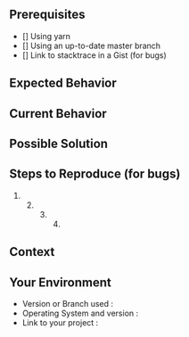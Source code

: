 <!--- Provide a general summary of the issue in the Title above -->

## Prerequisites

- [] Using yarn
- [] Using an up-to-date master branch
- [] Link to stacktrace in a Gist (for bugs)

## Expected Behavior

<!--- If you're describing a bug, tell us what should happen -->
<!--- If you're suggesting a change/improvement, tell us how it should work -->

## Current Behavior

<!--- If describing a bug, tell us what happens instead of the expected behavior -->
<!--- If suggesting a change/improvement, explain the difference from current behavior -->

## Possible Solution

<!--- Not obligatory, but suggest a fix/reason for the bug, -->
<!--- or ideas how to implement the addition or change -->

## Steps to Reproduce (for bugs)

<!--- Provide a link to a live example, or an unambiguous set of steps to -->
<!--- reproduce this bug. Include code to reproduce, if relevant -->

1. 2. 3. 4.

## Context

<!--- How has this issue affected you? What are you trying to accomplish? -->
<!--- Did you make any changes to the boilerplate after cloning it? -->
<!--- Providing context helps us come up with a solution that is most useful in the real world -->

## Your Environment

<!--- Include as many relevant details about the environment you experienced the bug in -->

- Version or Branch used :
- Operating System and version :
- Link to your project :

